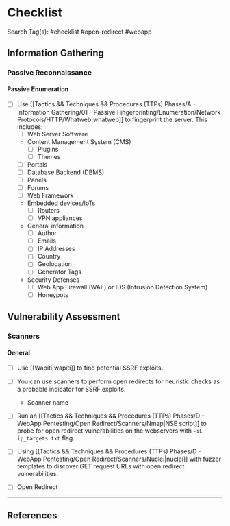 # Checklist

Search Tag(s): #checklist #open-redirect #webapp

## Information Gathering

### Passive Reconnaissance

#### Passive Enumeration

- [ ] Use [[Tactics && Techniques && Procedures (TTPs) Phases/A - Information Gathering/01 - Passive Fingerprinting/Enumeration/Network Protocols/HTTP/Whatweb|whatweb]] to fingerprint the server. This includes:
	- [ ] Web Server Software
	- Content Management System (CMS)
		- [ ] Plugins
		- [ ] Themes
	- [ ] Portals
	- [ ] Database Backend (DBMS)
	- [ ] Panels
	- [ ] Forums
	- [ ] Web Framework
	- Embedded devices/IoTs
		- [ ] Routers
		- [ ] VPN appliances
	- General information
		- [ ] Author
		- [ ] Emails
		- [ ] IP Addresses
		- [ ] Country
		- [ ] Geolocation
		- [ ] Generator Tags
	- Security Defenses
		- [ ] Web App Firewall (WAF) or IDS (Intrusion Detection System)
		- [ ] Honeypots

## Vulnerability Assessment

### Scanners

#### General

- [ ] Use [[Wapiti|wapiti]] to find potential SSRF exploits.
- [ ] You can use scanners to perform open redirects for heuristic checks as a probable indicator for SSRF exploits.
	- Scanner name
- [ ] Run an [[Tactics && Techniques && Procedures (TTPs) Phases/D - WebApp Pentesting/Open Redirect/Scanners/Nmap|NSE script]] to probe for open redirect vulnerabilities on the webservers with `-iL ip_targets.txt` flag.
- [ ] Using [[Tactics && Techniques && Procedures (TTPs) Phases/D - WebApp Pentesting/Open Redirect/Scanners/Nuclei|nuclei]] with fuzzer templates to discover GET request URLs with open redirect vulnerabilities.

- [ ] Open Redirect

---
## References
